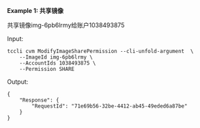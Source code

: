 **Example 1: 共享镜像**

共享镜像img-6pb6lrmy给账户1038493875

Input: 

```
tccli cvm ModifyImageSharePermission --cli-unfold-argument  \
    --ImageId img-6pb6lrmy \
    --AccountIds 1038493875 \
    --Permission SHARE
```

Output: 
```
{
    "Response": {
        "RequestId": "71e69b56-32be-4412-ab45-49eded6a87be"
    }
}
```

